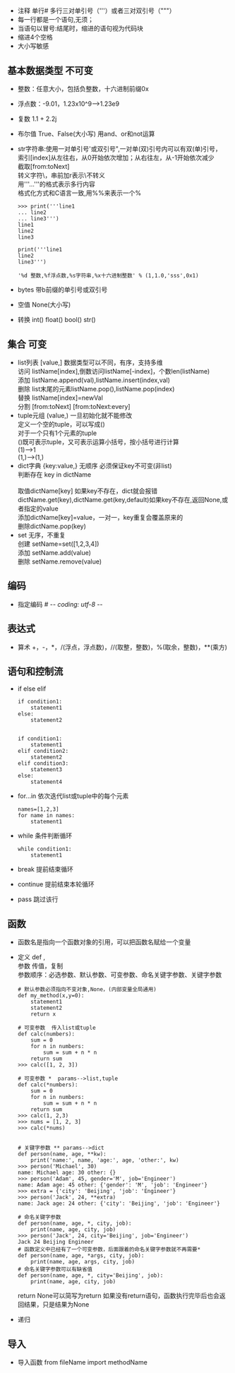 ##	
+	注释 单行# 多行三对单引号（'''）或者三对双引号（"""）
+	每一行都是一个语句,无须；
+	当语句以冒号:结尾时，缩进的语句视为代码块
+	缩进4个空格
+	大小写敏感

##	基本数据类型  不可变
+	整数：任意大小，包括负整数，十六进制前缀0x
+	浮点数：-9.01，1.23x10^9-->1.23e9
+	复数 1.1 + 2.2j
+	布尔值 True、False(大小写) 用and、or和not运算
+	str字符串:使用一对单引号'或双引号",一对单(双)引号内可以有双(单)引号，
	<br>索引[index]从左往右，从0开始依次增加；从右往左，从-1开始依次减少
	<br>截取[from:toNext]
	<br>转义字符\，串前加r表示\不转义
	<br>用'''...'''的格式表示多行内容
	<br>格式化方式和C语言一致,用%%来表示一个%

		>>> print('''line1
		... line2
		... line3''')
		line1
		line2
		line3
		
		print('''line1
		line2
		line3''')
		
		'%d	整数,%f浮点数,%s字符串,%x十六进制整数' % (1,1.0,'sss',0x1)

+	bytes 带b前缀的单引号或双引号
+	空值 None(大小写)

+	转换 int() float() bool() str() 


##	集合	可变
+	list列表 [value,] 数据类型可以不同，有序，支持多维
	<br>访问 listName[index],倒数访问listName[-index]，个数len(listName)
	<br>添加 listName.append(val),listName.insert(index,val)
	<br>删除 list末尾的元素listName.pop(),listName.pop(index)
	<br>替换 listName[index]=newVal
	<br>分割 [from:toNext]	[from:toNext:every]	
+	tuple元组 (value,) 一旦初始化就不能修改
	<br>定义一个空的tuple，可以写成()
	<br>对于一个只有1个元素的tuple
	<br>()既可表示tuple，又可表示运算小括号，按小括号进行计算
	<br>(1)-->1
	<br>(1,)-->(1,)
+	dict字典 {key:value,} 无顺序  必须保证key不可变(非list)
	<br>判断存在 key in dictName	
	<br>取值dictName[key] 如果key不存在，dict就会报错
	<br>dictName.get(key),dictName.get(key,default)如果key不存在,返回None,或者指定的value
	<br>添加dictName[key]=value，一对一，key重复会覆盖原来的
	<br>删除dictName.pop(key)
+	set 无序，不重复 
	<br>创建 setName=set([1,2,3,4])
	<br>添加 setName.add(value)
	<br>删除 setName.remove(value)

##	编码
+	指定编码 # -*- coding: utf-8 -*-

##	表达式
+	算术 +，-，*，/(浮点，浮点数)，//(取整，整数)，%(取余，整数)，**(乘方)

##	语句和控制流
+	if else elif

		if condition1:
			statement1
		else:
			statement2

		
		if condition1:
			statement1
		elif condition2:
			statement2
		elif condition3:
			statement3
		else:
			statement4	
+	for...in  依次迭代list或tuple中的每个元素

		names=[1,2,3]
		for name in names:
			statement1

+	while 条件判断循环

		while condition1:
			statement1


+	break 提前结束循环 
+	continue 提前结束本轮循环

+	pass 跳过该行


##	函数
+	函数名是指向一个函数对象的引用，可以把函数名赋给一个变量
+	定义 def , 
	<br>参数 传值，复制
	<br>参数顺序：必选参数、默认参数、可变参数、命名关键字参数、关键字参数

		# 默认参数必须指向不变对象,None，(内部变量全局通用)
		def my_method(x,y=0):
    		statement1
			statement2
			return x
		
		# 可变参数  传入list或tuple
		def calc(numbers):
    		sum = 0
    		for n in numbers:
        		sum = sum + n * n
    		return sum
		>>> calc([1, 2, 3])

		# 可变参数 *  params-->list,tuple
		def calc(*numbers):
    		sum = 0
    		for n in numbers:
        		sum = sum + n * n
    		return sum
		>>> calc(1, 2,3)
		>>> nums = [1, 2, 3]
		>>> calc(*nums)
		

		# 关键字参数 ** params-->dict
		def person(name, age, **kw):
    		print('name:', name, 'age:', age, 'other:', kw)
		>>> person('Michael', 30)
		name: Michael age: 30 other: {}
		>>> person('Adam', 45, gender='M', job='Engineer')
		name: Adam age: 45 other: {'gender': 'M', 'job': 'Engineer'}
		>>> extra = {'city': 'Beijing', 'job': 'Engineer'}
		>>> person('Jack', 24, **extra)
		name: Jack age: 24 other: {'city': 'Beijing', 'job': 'Engineer'}
		
		# 命名关键字参数
		def person(name, age, *, city, job):
    		print(name, age, city, job)
		>>> person('Jack', 24, city='Beijing', job='Engineer')
		Jack 24 Beijing Engineer
		# 函数定义中已经有了一个可变参数，后面跟着的命名关键字参数就不再需要*
		def person(name, age, *args, city, job):
    		print(name, age, args, city, job)
		# 命名关键字参数可以有缺省值
		def person(name, age, *, city='Beijing', job):
    		print(name, age, city, job)

	return None可以简写为return
	如果没有return语句，函数执行完毕后也会返回结果，只是结果为None
+	递归

##	导入
+	导入函数 from fileName import methodName







